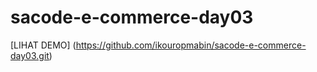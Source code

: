# sacode-e-commerce-day03


[LIHAT DEMO] (https://github.com/ikouropmabin/sacode-e-commerce-day03.git)
